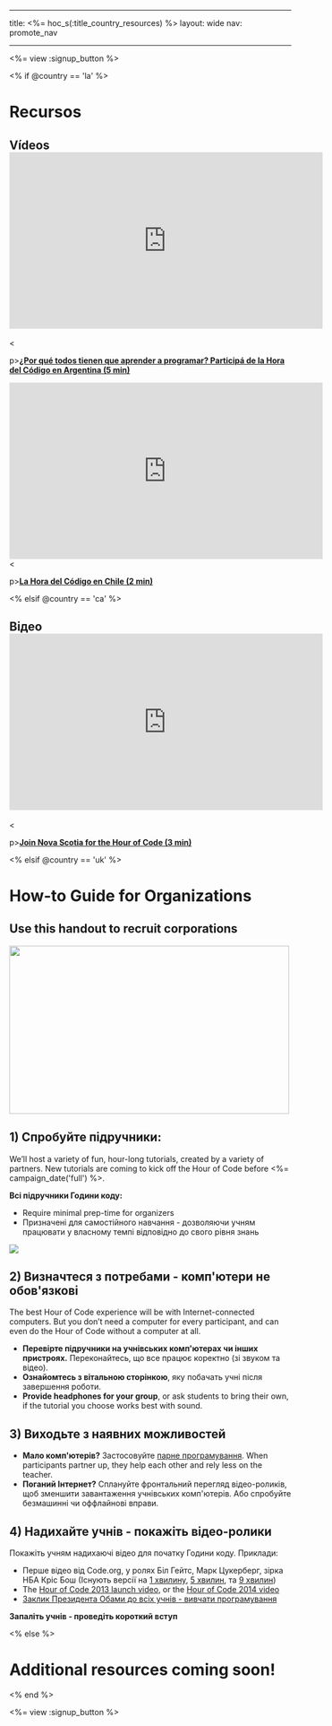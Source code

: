 * * *

title: <%= hoc_s(:title_country_resources) %> layout: wide nav: promote_nav

* * *

<%= view :signup_button %>

<% if @country == 'la' %>

# Recursos

## Vídeos <iframe width="560" height="315" src="https://www.youtube.com/embed/HrBh2165KjE" frameborder="0" allowfullscreen></iframe>
<

p>[**¿Por qué todos tienen que aprender a programar? Participá de la Hora del Código en Argentina (5 min)**](https://www.youtube.com/watch?v=HrBh2165KjE)

  
 <iframe width="560" height="315" src="https://www.youtube.com/embed/_vq6Wpb-WyQ" frameborder="0" allowfullscreen></iframe>
<

p>[**La Hora del Código en Chile (2 min)**](https://www.youtube.com/watch?v=vq6Wpb-WyQ)

<% elsif @country == 'ca' %>

## Відео <iframe width="560" height="315" src="https://www.youtube.com/embed/k3cg1e27zQM" frameborder="0" allowfullscreen></iframe>
<

p>[**Join Nova Scotia for the Hour of Code (3 min)**](https://www.youtube.com/watch?v=k3cg1e27zQM)

<% elsif @country == 'uk' %>

# How-to Guide for Organizations

## Use this handout to recruit corporations

[<img width="500" height="300" src="<%= localized_image('/images/corporations.png') %>" />](<%= localized_file('/files/corporations.pdf') %>)

## 1) Спробуйте підручники:

We’ll host a variety of fun, hour-long tutorials, created by a variety of partners. New tutorials are coming to kick off the Hour of Code before <%= campaign_date('full') %>.

**Всі підручники Години коду:**

  * Require minimal prep-time for organizers
  * Призначені для самостійного навчання - дозволяючи учням працювати у власному темпі відповідно до свого рівня знань

[![](https://uk.code.org/images/tutorials.png)](https://uk.code.org/learn)

## 2) Визначтеся з потребами - комп'ютери не обов'язкові

The best Hour of Code experience will be with Internet-connected computers. But you don’t need a computer for every participant, and can even do the Hour of Code without a computer at all.

  * **Перевірте підручники на учнівських комп'ютерах чи інших пристроях.** Переконайтесь, що все працює коректно (зі звуком та відео).
  * **Ознайомтесь з вітальною сторінкою**, яку побачать учні після завершення роботи. 
  * **Provide headphones for your group**, or ask students to bring their own, if the tutorial you choose works best with sound.

## 3) Виходьте з наявних можливостей

  * **Мало комп'ютерів?** Застосовуйте [парне програмування](http://www.ncwit.org/resources/pair-programming-box-power-collaborative-learning). When participants partner up, they help each other and rely less on the teacher.
  * **Поганий Інтернет?** Сплануйте фронтальний перегляд відео-роликів, щоб зменшити завантаження учнівських комп'ютерів. Або спробуйте безмашинні чи оффлайнові вправи.

## 4) Надихайте учнів - покажіть відео-ролики

Покажіть учням надихаючі відео для початку Години коду. Приклади:

  * Перше відео від Code.org, у ролях Біл Гейтс, Марк Цукерберг, зірка НБА Кріс Бош (Існують версії на [1 хвилину](https://www.youtube.com/watch?v=qYZF6oIZtfc), [5 хвилин](https://www.youtube.com/watch?v=nKIu9yen5nc), та [9 хвилин](https://www.youtube.com/watch?v=dU1xS07N-FA))
  * The [Hour of Code 2013 launch video](https://www.youtube.com/watch?v=FC5FbmsH4fw), or the [Hour of Code 2014 video](https://www.youtube.com/watch?v=96B5-JGA9EQ)
  * [Заклик Президента Обами до всіх учнів - вивчати програмування](https://www.youtube.com/watch?v=6XvmhE1J9PY)

**Запаліть учнів - проведіть короткий вступ**

<% else %>

# Additional resources coming soon!

<% end %>

<%= view :signup_button %>